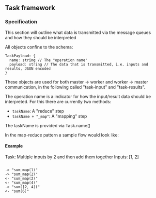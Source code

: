 ## Task framework

### Specification

This section will outline what data is transmitted via the message queues and how they should be interpreted

All objects confine to the schema:

```
TaskPayload: {
  name: string // The "operation name"
  payload: string // The data that is transmitted, i.e. inputs and results, JSON encoded
}
```
These objects are used for both master -> worker and worker -> master communication, in the following called "task-input" and "task-results".

The operation name is a indicator for how the input/result data should be interpreted. For this there are currently two methods:

- `taskName`: A "reduce" step
- `taskName + "_map"`: A "mapping" step

The taskName is provided via Task.name()

In the map-reduce pattern a sample flow would look like:

#### Example

Task: Multiple inputs by 2 and then add them together
Inputs: [1, 2]

```

-> "sum_map(1)"
-> "sum_map(2)"
<- "sum_map(2)"
<- "sum_map(4)"
-> "sum([2, 4])"
<- "sum(6)"

```
